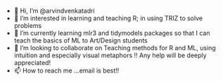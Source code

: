 - 👋 Hi, I’m @arvindvenkatadri
- 👀 I’m interested in learning and teaching R; in using TRIZ to solve problems
- 🌱 I’m currently learning mlr3 and tidymodels packages so that I can teach the basics of ML to Art/Design students
- 💞️ I’m looking to collaborate on Teaching methods for R and ML, using intuition and especially visual metaphors !! Any help will be deeply appreciated! 
- 📫 How to reach me ...email is best!!

<!---
arvindvenkatadri/arvindvenkatadri is a ✨ special ✨ repository because its `README.md` (this file) appears on your GitHub profile.
You can click the Preview link to take a look at your changes.
--->

